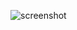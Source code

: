 ![screenshot](https://user-images.githubusercontent.com/59820080/160280244-75a34d29-94e6-4c14-b4d9-df2cb2eef218.png)
